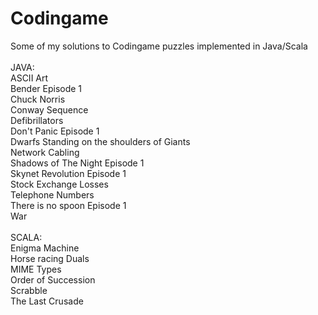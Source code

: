 # Codingame
Some of my solutions to Codingame puzzles implemented in Java/Scala <br />
<br />
JAVA: <br />
ASCII Art <br />
Bender Episode 1 <br />
Chuck Norris <br />
Conway Sequence <br />
Defibrillators <br />
Don't Panic Episode 1 <br />
Dwarfs Standing on the shoulders of Giants <br />
Network Cabling <br />
Shadows of The Night Episode 1 <br />
Skynet Revolution Episode 1 <br />
Stock Exchange Losses <br />
Telephone Numbers <br />
There is no spoon Episode 1 <br />
War <br />
<br />
SCALA: <br />
Enigma Machine <br />
Horse racing Duals <br />
MIME Types <br />
Order of Succession <br />
Scrabble <br />
The Last Crusade <br />
